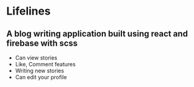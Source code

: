 # Lifelines
## A blog writing application built using react and firebase with scss
- Can view stories
- Like, Comment features
- Writing new stories
- Can edit your profile
